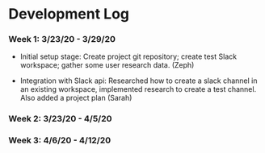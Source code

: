 # Development Log


### Week 1: 3/23/20 - 3/29/20

- Initial setup stage: Create project git repository; create test Slack workspace; gather some user research data. (Zeph)

- Integration with Slack api: Researched how to create a slack channel in an existing workspace, implemented research to create a test channel. Also added a project plan (Sarah)

### Week 2: 3/23/20 - 4/5/20

### Week 3: 4/6/20 - 4/12/20
